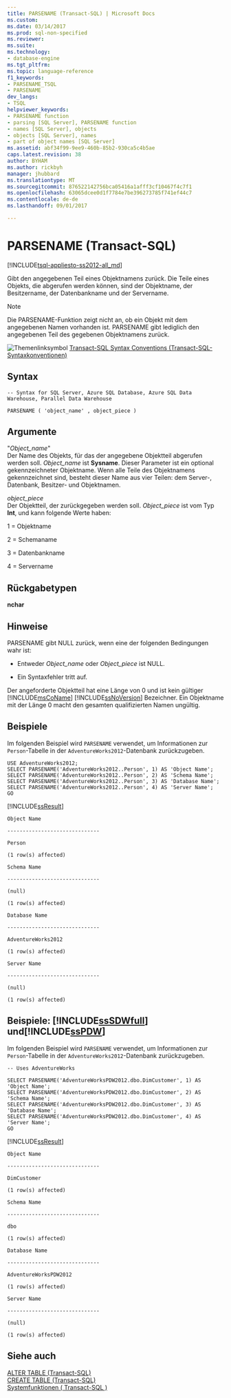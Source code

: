 ```yaml
---
title: PARSENAME (Transact-SQL) | Microsoft Docs
ms.custom: 
ms.date: 03/14/2017
ms.prod: sql-non-specified
ms.reviewer: 
ms.suite: 
ms.technology:
- database-engine
ms.tgt_pltfrm: 
ms.topic: language-reference
f1_keywords:
- PARSENAME_TSQL
- PARSENAME
dev_langs:
- TSQL
helpviewer_keywords:
- PARSENAME function
- parsing [SQL Server], PARSENAME function
- names [SQL Server], objects
- objects [SQL Server], names
- part of object names [SQL Server]
ms.assetid: abf34f99-9ee9-460b-85b2-930ca5c4b5ae
caps.latest.revision: 38
author: BYHAM
ms.author: rickbyh
manager: jhubbard
ms.translationtype: MT
ms.sourcegitcommit: 876522142756bca05416a1afff3cf10467f4c7f1
ms.openlocfilehash: 63065dcee0d1f7784e7be396273785f741ef44c7
ms.contentlocale: de-de
ms.lasthandoff: 09/01/2017

---
```

# <a name="parsename-transact-sql"></a>PARSENAME (Transact-SQL)
[!INCLUDE[tsql-appliesto-ss2012-all_md](../../includes/tsql-appliesto-ss2012-all-md.md)]

  Gibt den angegebenen Teil eines Objektnamens zurück. Die Teile eines Objekts, die abgerufen werden können, sind der Objektname, der Besitzername, der Datenbankname und der Servername.  
  
> [!NOTE]  
>  Die PARSENAME-Funktion zeigt nicht an, ob ein Objekt mit dem angegebenen Namen vorhanden ist. PARSENAME gibt lediglich den angegebenen Teil des gegebenen Objektnamens zurück.  
  
 ![Themenlinksymbol](../../database-engine/configure-windows/media/topic-link.gif "Topic link icon") [Transact-SQL Syntax Conventions (Transact-SQL-Syntaxkonventionen)](../../t-sql/language-elements/transact-sql-syntax-conventions-transact-sql.md)  
  
## <a name="syntax"></a>Syntax  
  
```  
-- Syntax for SQL Server, Azure SQL Database, Azure SQL Data Warehouse, Parallel Data Warehouse  
  
PARSENAME ( 'object_name' , object_piece )   
```  
  
## <a name="arguments"></a>Argumente  
 "*Object_name*"  
 Der Name des Objekts, für das der angegebene Objektteil abgerufen werden soll. *Object_name* ist **Sysname**. Dieser Parameter ist ein optional gekennzeichneter Objektname. Wenn alle Teile des Objektnamens gekennzeichnet sind, besteht dieser Name aus vier Teilen: dem Server-, Datenbank, Besitzer- und Objektnamen.  
  
 *object_piece*  
 Der Objektteil, der zurückgegeben werden soll. *Object_piece* ist vom Typ **Int**, und kann folgende Werte haben:  
  
 1 = Objektname  
  
 2 = Schemaname  
  
 3 = Datenbankname  
  
 4 = Servername  
  
## <a name="return-types"></a>Rückgabetypen  
 **nchar**  
  
## <a name="remarks"></a>Hinweise  
 PARSENAME gibt NULL zurück, wenn eine der folgenden Bedingungen wahr ist:  
  
-   Entweder *Object_name* oder *Object_piece* ist NULL.  
  
-   Ein Syntaxfehler tritt auf.  
  
 Der angeforderte Objektteil hat eine Länge von 0 und ist kein gültiger [!INCLUDE[msCoName](../../includes/msconame-md.md)] [!INCLUDE[ssNoVersion](../../includes/ssnoversion-md.md)] Bezeichner. Ein Objektname mit der Länge 0 macht den gesamten qualifizierten Namen ungültig.  
  
## <a name="examples"></a>Beispiele  
 Im folgenden Beispiel wird `PARSENAME` verwendet, um Informationen zur `Person`-Tabelle in der `AdventureWorks2012`-Datenbank zurückzugeben.  
  
```  
USE AdventureWorks2012;  
SELECT PARSENAME('AdventureWorks2012..Person', 1) AS 'Object Name';  
SELECT PARSENAME('AdventureWorks2012..Person', 2) AS 'Schema Name';  
SELECT PARSENAME('AdventureWorks2012..Person', 3) AS 'Database Name';  
SELECT PARSENAME('AdventureWorks2012..Person', 4) AS 'Server Name';  
GO  
```  
  
 [!INCLUDE[ssResult](../../includes/ssresult-md.md)]  
  
 `Object Name`  
  
 `------------------------------`  
  
 `Person`  
  
 `(1 row(s) affected)`  
  
 `Schema Name`  
  
 `------------------------------`  
  
 `(null)`  
  
 `(1 row(s) affected)`  
  
 `Database Name`  
  
 `------------------------------`  
  
 `AdventureWorks2012`  
  
 `(1 row(s) affected)`  
  
 `Server Name`  
  
 `------------------------------`  
  
 `(null)`  
  
 `(1 row(s) affected)`  
  
## <a name="examples-includesssdwfullincludessssdwfull-mdmd-and-includesspdwincludessspdw-mdmd"></a>Beispiele: [!INCLUDE[ssSDWfull](../../includes/sssdwfull-md.md)] und[!INCLUDE[ssPDW](../../includes/sspdw-md.md)]  
 Im folgenden Beispiel wird `PARSENAME` verwendet, um Informationen zur `Person`-Tabelle in der `AdventureWorks2012`-Datenbank zurückzugeben.  
  
```  
-- Uses AdventureWorks  
  
SELECT PARSENAME('AdventureWorksPDW2012.dbo.DimCustomer', 1) AS 'Object Name';  
SELECT PARSENAME('AdventureWorksPDW2012.dbo.DimCustomer', 2) AS 'Schema Name';  
SELECT PARSENAME('AdventureWorksPDW2012.dbo.DimCustomer', 3) AS 'Database Name';  
SELECT PARSENAME('AdventureWorksPDW2012.dbo.DimCustomer', 4) AS 'Server Name';  
GO  
```  
  
 [!INCLUDE[ssResult](../../includes/ssresult-md.md)]  
  
 `Object Name`  
  
 `------------------------------`  
  
 `DimCustomer`  
  
 `(1 row(s) affected)`  
  
 `Schema Name`  
  
 `------------------------------`  
  
 `dbo`  
  
 `(1 row(s) affected)`  
  
 `Database Name`  
  
 `------------------------------`  
  
 `AdventureWorksPDW2012`  
  
 `(1 row(s) affected)`  
  
 `Server Name`  
  
 `------------------------------`  
  
 `(null)`  
  
 `(1 row(s) affected)`  
  
## <a name="see-also"></a>Siehe auch  
 [ALTER TABLE &#40;Transact-SQL&#41;](../../t-sql/statements/alter-table-transact-sql.md)   
 [CREATE TABLE &#40;Transact-SQL&#41;](../../t-sql/statements/create-table-transact-sql.md)   
 [Systemfunktionen &#40; Transact-SQL &#41;](../../relational-databases/system-functions/system-functions-for-transact-sql.md)  
  
  


